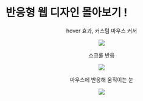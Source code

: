 <p align='center'>
  <h1>반응형 웹 디자인 몰아보기 !</h1>
</p>
<p align='center'>
  hover 효과, 커스텀 마우스 커서
</p>
<p align='center'>
  <img src='https://user-images.githubusercontent.com/65993764/169751573-4db31026-f2b0-4dd9-9102-bbd63c32b2aa.gif'/>
</p>
<p align='center'>
  스크롤 반응
</p>
<p align='center'>
  <img src='https://user-images.githubusercontent.com/65993764/169751575-628f5529-3f2d-481c-a54a-ec69b14287d2.gif'/>
</p>
<p align='center'>
  마우스에 반응해 움직이는 눈
</p>
<p align='center'>
  <img src='https://user-images.githubusercontent.com/65993764/169751582-e3bbca12-2c67-4817-bc15-100f475321f9.gif'/>
</p>
